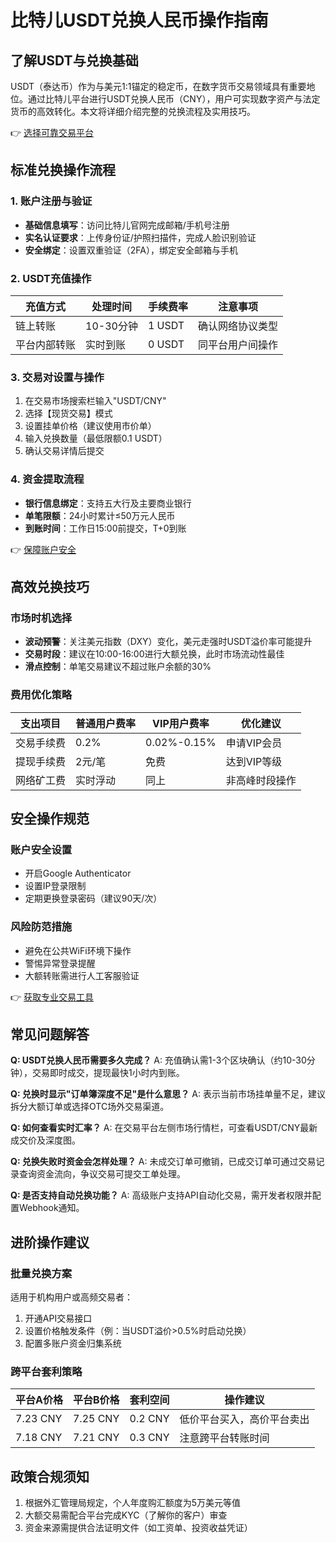 # 比特儿USDT兑换人民币操作指南

## 了解USDT与兑换基础
USDT（泰达币）作为与美元1:1锚定的稳定币，在数字货币交易领域具有重要地位。通过比特儿平台进行USDT兑换人民币（CNY），用户可实现数字资产与法定货币的高效转化。本文将详细介绍完整的兑换流程及实用技巧。

👉 [选择可靠交易平台](https://bit.ly/okx_welcome)

## 标准兑换操作流程

### 1. 账户注册与验证
- **基础信息填写**：访问比特儿官网完成邮箱/手机号注册
- **实名认证要求**：上传身份证/护照扫描件，完成人脸识别验证
- **安全绑定**：设置双重验证（2FA），绑定安全邮箱与手机

### 2. USDT充值操作
| 充值方式 | 处理时间 | 手续费率 | 注意事项 |
|----------|----------|----------|----------|
| 链上转账 | 10-30分钟 | 1 USDT | 确认网络协议类型 |
| 平台内部转账 | 实时到账 | 0 USDT | 同平台用户间操作 |

### 3. 交易对设置与操作
1. 在交易市场搜索栏输入"USDT/CNY"
2. 选择【现货交易】模式
3. 设置挂单价格（建议使用市价单）
4. 输入兑换数量（最低限额0.1 USDT）
5. 确认交易详情后提交

### 4. 资金提取流程
- **银行信息绑定**：支持五大行及主要商业银行
- **单笔限额**：24小时累计≤50万元人民币
- **到账时间**：工作日15:00前提交，T+0到账

👉 [保障账户安全](https://bit.ly/okx_welcome)

## 高效兑换技巧

### 市场时机选择
- **波动预警**：关注美元指数（DXY）变化，美元走强时USDT溢价率可能提升
- **交易时段**：建议在10:00-16:00进行大额兑换，此时市场流动性最佳
- **滑点控制**：单笔交易建议不超过账户余额的30%

### 费用优化策略
| 支出项目 | 普通用户费率 | VIP用户费率 | 优化建议 |
|----------|--------------|-------------|----------|
| 交易手续费 | 0.2% | 0.02%-0.15% | 申请VIP会员 |
| 提现手续费 | 2元/笔 | 免费 | 达到VIP等级 |
| 网络矿工费 | 实时浮动 | 同上 | 非高峰时段操作 |

## 安全操作规范

### 账户安全设置
- 开启Google Authenticator
- 设置IP登录限制
- 定期更换登录密码（建议90天/次）

### 风险防范措施
- 避免在公共WiFi环境下操作
- 警惕异常登录提醒
- 大额转账需进行人工客服验证

👉 [获取专业交易工具](https://bit.ly/okx_welcome)

## 常见问题解答

**Q: USDT兑换人民币需要多久完成？**
A: 充值确认需1-3个区块确认（约10-30分钟），交易即时成交，提现最快1小时内到账。

**Q: 兑换时显示"订单簿深度不足"是什么意思？**
A: 表示当前市场挂单量不足，建议拆分大额订单或选择OTC场外交易渠道。

**Q: 如何查看实时汇率？**
A: 在交易平台左侧市场行情栏，可查看USDT/CNY最新成交价及深度图。

**Q: 兑换失败时资金会怎样处理？**
A: 未成交订单可撤销，已成交订单可通过交易记录查询资金流向，争议交易可提交工单处理。

**Q: 是否支持自动兑换功能？**
A: 高级账户支持API自动化交易，需开发者权限并配置Webhook通知。

## 进阶操作建议

### 批量兑换方案
适用于机构用户或高频交易者：
1. 开通API交易接口
2. 设置价格触发条件（例：当USDT溢价>0.5%时启动兑换）
3. 配置多账户资金归集系统

### 跨平台套利策略
| 平台A价格 | 平台B价格 | 套利空间 | 操作建议 |
|----------|----------|----------|----------|
| 7.23 CNY | 7.25 CNY | 0.2 CNY | 低价平台买入，高价平台卖出 |
| 7.18 CNY | 7.21 CNY | 0.3 CNY | 注意跨平台转账时间 |

## 政策合规须知
1. 根据外汇管理局规定，个人年度购汇额度为5万美元等值
2. 大额交易需配合平台完成KYC（了解你的客户）审查
3. 资金来源需提供合法证明文件（如工资单、投资收益凭证）
